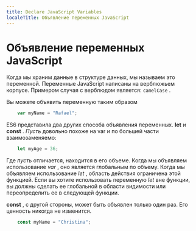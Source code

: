 ```yaml
---
title: Declare JavaScript Variables
localeTitle: Объявление переменных JavaScript
---
```

# Объявление переменных JavaScript

Когда мы храним данные в структуре данных, мы называем это переменной. Переменные JavaScript написаны на верблюжьем корпусе. Примером случая с верблюдом является: `camelCase` .

Вы можете объявить переменную таким образом

```js
    var myName = "Rafael"; 
```

ES6 представила два других способа объявления переменных. **let** и **const** . _Пусть_ довольно похоже на var и по большей части взаимозаменяемо:

```js
    let myAge = 36; 
```

Где _пусть_ отличается, находится в его объеме. Когда мы объявляем использование _var_ , оно является глобальным по объему. Когда мы объявляем использование _let_ , область действия ограничена этой функцией. Если вы хотите использовать переменную _let_ вне функции, вы должны сделать ее глобальной в области видимости или переопределить ее в следующей функции.

**const** , с другой стороны, может быть объявлен только один раз. Его ценность никогда не изменится.

```js
    const myName = "Christina"; 

```
